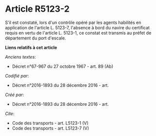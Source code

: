 # Article R5123-2

S'il est constaté, lors d'un contrôle opéré par les agents habilités en application de l'article L. 5123-7, l'absence à bord
du navire du certificat requis en vertu de l'article L. 5123-1, ce constat est transmis au préfet de département du port
d'escale.

**Liens relatifs à cet article**

_Anciens textes_:

  - Décret n°67-967 du 27 octobre 1967 - art. 89 (Ab)

_Codifié par_:

  - Décret n°2016-1893 du 28 décembre 2016 - art.

_Créé par_:

  - Décret n°2016-1893 du 28 décembre 2016 - art.

_Cite_:

  - Code des transports - art. L5123-1 (V)
  - Code des transports - art. L5123-7 (V)
